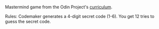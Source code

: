 Mastermind game from the Odin Project's [curriculum](http://www.theodinproject.com/courses/ruby-programming/lessons/oop?ref=lnav).

Rules: Codemaker generates a 4-digit secret code (1-6). You get 12 tries to guess the secret code.
